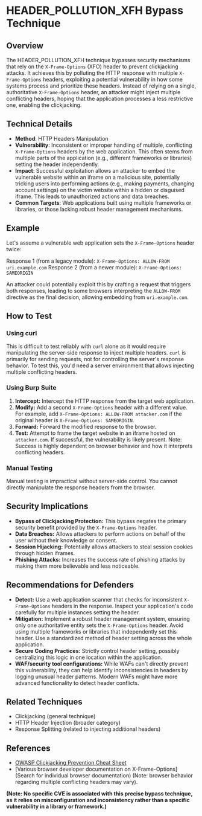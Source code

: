 # HEADER_POLLUTION_XFH Bypass Technique

## Overview

The HEADER_POLLUTION_XFH technique bypasses security mechanisms that rely on the `X-Frame-Options` (XFO) header to prevent clickjacking attacks.  It achieves this by polluting the HTTP response with multiple `X-Frame-Options` headers, exploiting a potential vulnerability in how some systems process and prioritize these headers.  Instead of relying on a single, authoritative `X-Frame-Options` header, an attacker might inject multiple conflicting headers, hoping that the application processes a less restrictive one, enabling the clickjacking.

## Technical Details

- **Method**: HTTP Headers Manipulation
- **Vulnerability**: Inconsistent or improper handling of multiple, conflicting `X-Frame-Options` headers by the web application. This often stems from multiple parts of the application (e.g., different frameworks or libraries) setting the header independently.
- **Impact**: Successful exploitation allows an attacker to embed the vulnerable website within an iframe on a malicious site, potentially tricking users into performing actions (e.g., making payments, changing account settings) on the victim website within a hidden or disguised iframe. This leads to unauthorized actions and data breaches.
- **Common Targets**: Web applications built using multiple frameworks or libraries, or those lacking robust header management mechanisms.


## Example

Let's assume a vulnerable web application sets the `X-Frame-Options` header twice:

Response 1 (from a legacy module): `X-Frame-Options: ALLOW-FROM uri.example.com`
Response 2 (from a newer module): `X-Frame-Options: SAMEORIGIN`

An attacker could potentially exploit this by crafting a request that triggers both responses, leading to some browsers interpreting the `ALLOW-FROM` directive as the final decision, allowing embedding from `uri.example.com`.

## How to Test

### Using curl

This is difficult to test reliably with `curl` alone as it would require manipulating the server-side response to inject multiple headers.  `curl` is primarily for sending requests, not for controlling the server's response behavior.  To test this, you'd need a server environment that allows injecting multiple conflicting headers.

### Using Burp Suite

1. **Intercept:** Intercept the HTTP response from the target web application.
2. **Modify:** Add a second `X-Frame-Options` header with a different value.  For example, add `X-Frame-Options: ALLOW-FROM attacker.com` if the original header is `X-Frame-Options: SAMEORIGIN`.
3. **Forward:** Forward the modified response to the browser.
4. **Test:** Attempt to frame the target website in an iframe hosted on `attacker.com`. If successful, the vulnerability is likely present.  Note: Success is highly dependent on browser behavior and how it interprets conflicting headers.

### Manual Testing

Manual testing is impractical without server-side control. You cannot directly manipulate the response headers from the browser.


## Security Implications

- **Bypass of Clickjacking Protection:** This bypass negates the primary security benefit provided by the `X-Frame-Options` header.
- **Data Breaches:** Allows attackers to perform actions on behalf of the user without their knowledge or consent.
- **Session Hijacking:** Potentially allows attackers to steal session cookies through hidden iframes.
- **Phishing Attacks:**  Increases the success rate of phishing attacks by making them more believable and less noticeable.

## Recommendations for Defenders

- **Detect:** Use a web application scanner that checks for inconsistent `X-Frame-Options` headers in the response. Inspect your application's code carefully for multiple instances setting the header.
- **Mitigation:** Implement a robust header management system, ensuring only one authoritative entity sets the `X-Frame-Options` header. Avoid using multiple frameworks or libraries that independently set this header. Use a standardized method of header setting across the whole application.
- **Secure Coding Practices:**  Strictly control header setting, possibly centralizing this logic in one location within the application.
- **WAF/security tool configurations:**  While WAFs can't directly prevent this vulnerability, they can help identify inconsistencies in headers by logging unusual header patterns.  Modern WAFs might have more advanced functionality to detect header conflicts.


## Related Techniques

- Clickjacking (general technique)
- HTTP Header Injection (broader category)
- Response Splitting (related to injecting additional headers)


## References

- [OWASP Clickjacking Prevention Cheat Sheet](https://owasp.org/www-project-top-ten/OWASP_Top_Ten_2017_A10_Insufficient_Protection_Against_Clickjacking)
-  [Various browser developer documentation on X-Frame-Options](Search for individual browser documentation)  (Note: browser behavior regarding multiple conflicting headers may vary).

**(Note:  No specific CVE is associated with this precise bypass technique, as it relies on misconfiguration and inconsistency rather than a specific vulnerability in a library or framework.)**
